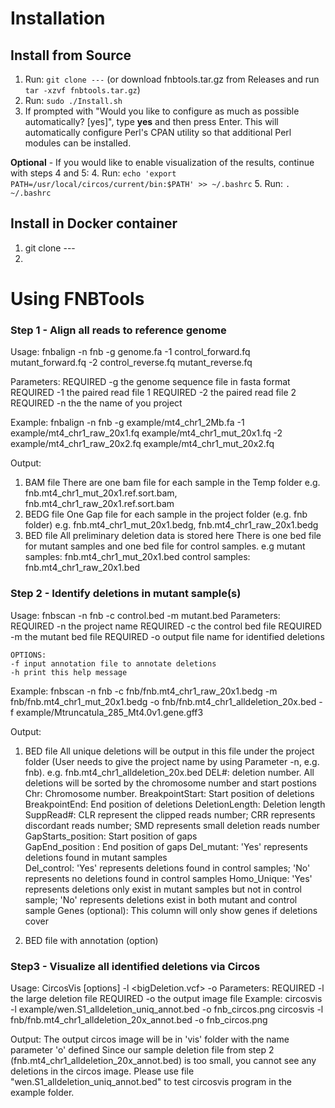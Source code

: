 # Installation

## Install from Source
1. Run: `git clone ---` (or download fnbtools.tar.gz from Releases and run `tar -xzvf fnbtools.tar.gz`)
2. Run: `sudo ./Install.sh`
3. If prompted with "Would you like to configure as much as possible automatically? [yes]", type **yes** and then press Enter. This will automatically configure Perl's CPAN utility so that additional Perl modules can be installed.

**Optional** - If you would like to enable visualization of the results, continue with steps 4 and 5:
4. Run: `echo 'export PATH=/usr/local/circos/current/bin:$PATH' >> ~/.bashrc`
5. Run: `. ~/.bashrc`

## Install in Docker container
1. git clone ---
2. 


# Using FNBTools

### Step 1 - Align all reads to reference genome
Usage:
	fnbalign -n fnb -g genome.fa -1 control_forward.fq mutant_forward.fq -2 control_reverse.fq mutant_reverse.fq

Parameters:
	REQUIRED -g the genome sequence file in fasta format  
	REQUIRED -1 the paired read file 1
	REQUIRED -2 the paired read file 2
	REQUIRED -n the the name of you project

Example:
fnbalign  -n fnb -g example/mt4_chr1_2Mb.fa -1 example/mt4_chr1_raw_20x1.fq example/mt4_chr1_mut_20x1.fq -2 example/mt4_chr1_raw_20x2.fq example/mt4_chr1_mut_20x2.fq


Output:
1. BAM file
There are one bam file for each sample in the Temp folder 
e.g. fnb.mt4_chr1_mut_20x1.ref.sort.bam, fnb.mt4_chr1_raw_20x1.ref.sort.bam
2. BEDG file
One Gap file for each sample in the project folder (e.g. fnb folder)
e.g. fnb.mt4_chr1_mut_20x1.bedg, fnb.mt4_chr1_raw_20x1.bedg
2. BED file
All preliminary deletion data is stored here 
There is one bed file for mutant samples and one bed file for control samples.
e.g mutant samples: fnb.mt4_chr1_mut_20x1.bed
	control samples: fnb.mt4_chr1_raw_20x1.bed
### Step 2 - Identify deletions in mutant sample(s)
Usage:
	fnbscan -n fnb -c control.bed -m mutant.bed
Parameters:
	REQUIRED -n the project name
	REQUIRED -c the control bed file
	REQUIRED -m the mutant bed file
	REQUIRED -o output file name for identified deletions

	OPTIONS:
	-f input annotation file to annotate deletions     
	-h print this help message 
	
Example:
fnbscan -n fnb -c fnb/fnb.mt4_chr1_raw_20x1.bedg -m fnb/fnb.mt4_chr1_mut_20x1.bedg -o fnb/fnb.mt4_chr1_alldeletion_20x.bed -f example/Mtruncatula_285_Mt4.0v1.gene.gff3

Output:
1. BED file
All unique deletions will be output in this file under the project folder (User needs to give the project name by using Parameter -n, e.g. fnb).
e.g. fnb.mt4_chr1_alldeletion_20x.bed
DEL#: deletion number. All deletions will be sorted by the chromosome number and start postions
Chr: Chromosome number.	
BreakpointStart: Start position of deletions
BreakpointEnd: End position of deletions
DeletionLength: Deletion length
SuppRead#: CLR represent the clipped reads number; CRR represents discordant reads number; SMD represents small deletion reads number 
GapStarts_position: Start position of gaps	
GapEnd_position	: End position of gaps
Del_mutant: 'Yes' represents deletions found in mutant samples	
Del_control: 'Yes' represents deletions found in control samples; 'No' represents no deletions found in control samples
Homo_Unique: 'Yes' represents deletions only exist in mutant samples but not in control sample; 'No' represents deletions exist in both mutant and control sample
Genes (optional): This column will only show genes if deletions cover

2. BED file with annotation (option)
### Step3 - Visualize all identified deletions via Circos
Usage:
	CircosVis [options] -l <bigDeletion.vcf> -o <output file>
Parameters:
	REQUIRED -l the large deletion file
	REQUIRED -o the output image file
Example:
	circosvis  -l example/wen.S1_alldeletion_uniq_annot.bed -o fnb_circos.png
	circosvis  -l fnb/fnb.mt4_chr1_alldeletion_20x_annot.bed -o fnb_circos.png

Output:
The output circos image will be in 'vis' folder with the name parameter 'o' defined
Since our sample deletion file from step 2 (fnb.mt4_chr1_alldeletion_20x_annot.bed) is too small, you cannot see any deletions in the circos image.
Please use file "wen.S1_alldeletion_uniq_annot.bed" to test circosvis program in the example folder.


